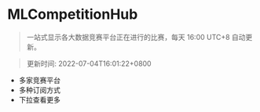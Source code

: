 # MLCompetitionHub

> 一站式显示各大数据竞赛平台正在进行的比赛，每天 16:00 UTC+8 自动更新。
  
> 更新时间: 2022-07-04T16:01:22+0800 

* 多家竞赛平台
* 多种订阅方式
* 下拉查看更多
